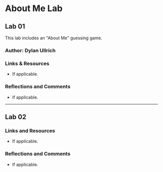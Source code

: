 # About Me Lab

## Lab 01

This lab includes an "About Me" guessing game.

### Author: Dylan Ullrich

### Links & Resources

- If applicable.

### Reflections and Comments

- If applicable.

---

## Lab 02

### Links and Resources

- If applicable.

### Reflections and Comments

- If applicable.
